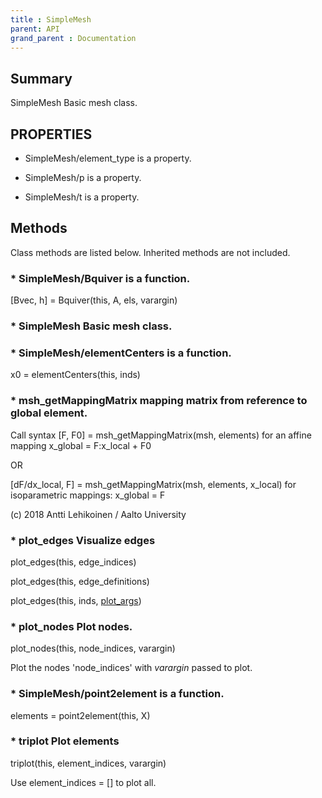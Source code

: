 ```yaml
---
title : SimpleMesh
parent: API
grand_parent : Documentation
---
```

## Summary
SimpleMesh Basic mesh class.
## PROPERTIES
* SimpleMesh/element_type is a property.

* SimpleMesh/p is a property.

* SimpleMesh/t is a property.

## Methods
Class methods are listed below. Inherited methods are not included.
### * SimpleMesh/Bquiver is a function.
[Bvec, h] = Bquiver(this, A, els, varargin)

### * SimpleMesh Basic mesh class.

### * SimpleMesh/elementCenters is a function.
x0 = elementCenters(this, inds)

### * msh_getMappingMatrix mapping matrix from reference to global element.

Call syntax
[F, F0] = msh_getMappingMatrix(msh, elements) for an affine mapping
x_global = F:x_local + F0

OR

[dF/dx_local, F] = msh_getMappingMatrix(msh, elements, x_local) for
isoparametric mappings:
x_global = F

(c) 2018 Antti Lehikoinen / Aalto University

### * plot_edges Visualize edges

plot_edges(this, edge_indices)

plot_edges(this, edge_definitions)

plot_edges(this, inds, [plot_args](plot_args.html))

### * plot_nodes Plot nodes.

plot_nodes(this, node_indices, varargin)

Plot the nodes 'node_indices' with *varargin* passed to
plot.

### * SimpleMesh/point2element is a function.
elements = point2element(this, X)

### * triplot Plot elements

triplot(this, element_indices, varargin)

Use element_indices = [] to plot all.

